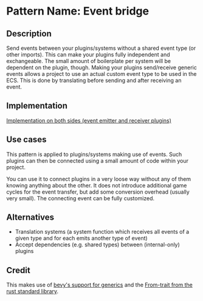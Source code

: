 # Pattern Name: Event bridge

## Description

Send events between your plugins/systems without a shared event type (or other imports). This can make your plugins fully independent and exchangeable. The small amount of boilerplate per system will be dependent on the plugin, though. Making your plugins send/receive generic events allows a project to use an actual custom event type to be used in the ECS. This is done by translating before sending and after receiving an event.

## Implementation

[Implementation on both sides (event emitter and receiver plugins)](./src/main.rs)

## Use cases

This pattern is applied to plugins/systems making use of events. Such plugins can then be connected using a small amount of code within your project.

You can use it to connect plugins in a very loose way without any of them knowing anything about the other. It does not introduce additional game cycles for the event transfer, but add some conversion overhead (usually very small). The connecting event can be fully customized.

## Alternatives

- Translation systems (a system function which receives all events of a given type and for each emits another type of event)
- Accept dependencies (e.g. shared types) between (internal-only) plugins

## Credit

This makes use of [bevy's support for generics](https://bevy-cheatbook.github.io/patterns/generic-systems.html) and the [From-trait from the rust standard library](https://doc.rust-lang.org/std/convert/trait.From.html).

